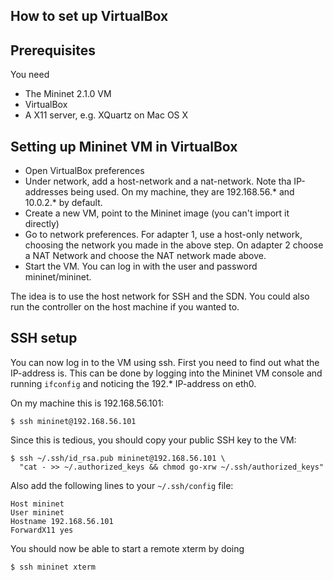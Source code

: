 How to set up VirtualBox
------------------------

Prerequisites
-------------

You need

  * The Mininet 2.1.0 VM
  * VirtualBox
  * A X11 server, e.g. XQuartz on Mac OS X

Setting up Mininet VM in VirtualBox
-----------------------------------

  * Open VirtualBox preferences
  * Under network, add a host-network and a nat-network. Note tha
    IP-addresses being used.  On my machine, they are 192.168.56.* and
    10.0.2.* by default.
  * Create a new VM, point to the Mininet image (you can't import it
    directly)
  * Go to network preferences.  For adapter 1, use a host-only network,
    choosing the network you made in the above step.  On adapter 2 choose a
    NAT Network and choose the NAT network made above.
  * Start the VM.  You can log in with the user and password
    mininet/mininet.

The idea is to use the host network for SSH and the SDN.  You could also run
the controller on the host machine if you wanted to.

SSH setup
---------

You can now log in to the VM using ssh.  First you need to find out what the
IP-address is.  This can be done by logging into the Mininet VM console and
running `ifconfig` and noticing the 192.* IP-address on eth0.

On my machine this is 192.168.56.101:

    $ ssh mininet@192.168.56.101

Since this is tedious, you should copy your public SSH key to the VM:

    $ ssh ~/.ssh/id_rsa.pub mininet@192.168.56.101 \
      "cat - >> ~/.authorized_keys && chmod go-xrw ~/.ssh/authorized_keys"

Also add the following lines to your `~/.ssh/config` file:

    Host mininet
    User mininet
    Hostname 192.168.56.101
    ForwardX11 yes

You should now be able to start a remote xterm by doing

    $ ssh mininet xterm

